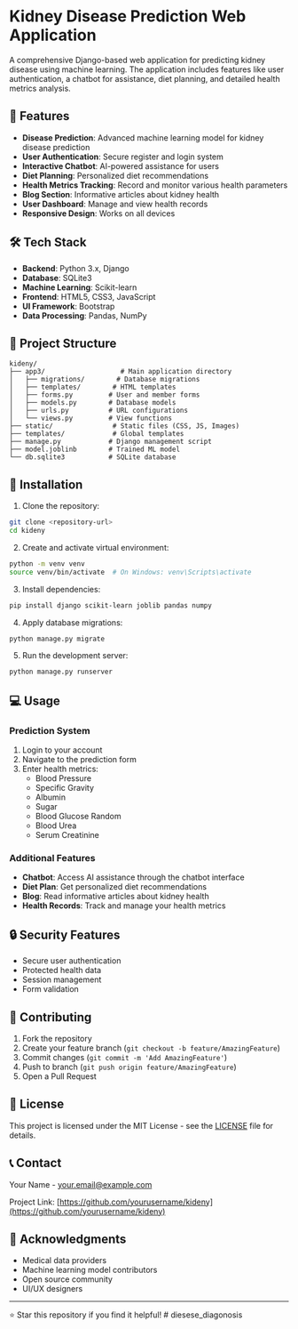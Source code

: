 # Kidney Disease Prediction Web Application

A comprehensive Django-based web application for predicting kidney disease using machine learning. The application includes features like user authentication, a chatbot for assistance, diet planning, and detailed health metrics analysis.

## 🌟 Features

- **Disease Prediction**: Advanced machine learning model for kidney disease prediction
- **User Authentication**: Secure register and login system
- **Interactive Chatbot**: AI-powered assistance for users
- **Diet Planning**: Personalized diet recommendations
- **Health Metrics Tracking**: Record and monitor various health parameters
- **Blog Section**: Informative articles about kidney health
- **User Dashboard**: Manage and view health records
- **Responsive Design**: Works on all devices

## 🛠️ Tech Stack

- **Backend**: Python 3.x, Django
- **Database**: SQLite3
- **Machine Learning**: Scikit-learn
- **Frontend**: HTML5, CSS3, JavaScript
- **UI Framework**: Bootstrap
- **Data Processing**: Pandas, NumPy

## 📁 Project Structure

```
kideny/
├── app3/                   # Main application directory
│   ├── migrations/        # Database migrations
│   ├── templates/        # HTML templates
│   ├── forms.py         # User and member forms
│   ├── models.py        # Database models
│   ├── urls.py          # URL configurations
│   └── views.py         # View functions
├── static/               # Static files (CSS, JS, Images)
├── templates/            # Global templates
├── manage.py            # Django management script
├── model.joblinb        # Trained ML model
└── db.sqlite3           # SQLite database
```

## 🚀 Installation

1. Clone the repository:
```bash
git clone <repository-url>
cd kideny
```

2. Create and activate virtual environment:
```bash
python -m venv venv
source venv/bin/activate  # On Windows: venv\Scripts\activate
```

3. Install dependencies:
```bash
pip install django scikit-learn joblib pandas numpy
```

4. Apply database migrations:
```bash
python manage.py migrate
```

5. Run the development server:
```bash
python manage.py runserver
```

## 💻 Usage

### Prediction System
1. Login to your account
2. Navigate to the prediction form
3. Enter health metrics:
   - Blood Pressure
   - Specific Gravity
   - Albumin
   - Sugar
   - Blood Glucose Random
   - Blood Urea
   - Serum Creatinine

### Additional Features
- **Chatbot**: Access AI assistance through the chatbot interface
- **Diet Plan**: Get personalized diet recommendations
- **Blog**: Read informative articles about kidney health
- **Health Records**: Track and manage your health metrics

## 🔒 Security Features

- Secure user authentication
- Protected health data
- Session management
- Form validation

## 🤝 Contributing

1. Fork the repository
2. Create your feature branch (`git checkout -b feature/AmazingFeature`)
3. Commit changes (`git commit -m 'Add AmazingFeature'`)
4. Push to branch (`git push origin feature/AmazingFeature`)
5. Open a Pull Request

## 📝 License

This project is licensed under the MIT License - see the [LICENSE](LICENSE) file for details.

## 📞 Contact

Your Name - your.email@example.com

Project Link: [https://github.com/yourusername/kideny](https://github.com/yourusername/kideny)

## 🙏 Acknowledgments

- Medical data providers
- Machine learning model contributors
- Open source community
- UI/UX designers

---
⭐️ Star this repository if you find it helpful!
#   d i e s e s e _ d i a g o n o s i s 
 
 
